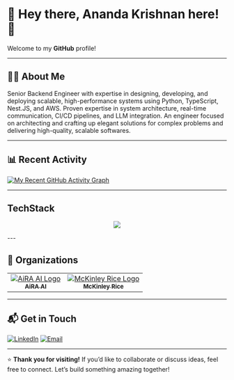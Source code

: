 # 👋 Hey there, Ananda Krishnan here! 🚀  

Welcome to my **GitHub** profile!  

---

## 👨‍💻 **About Me**  

Senior Backend Engineer with expertise in designing, developing, and deploying scalable, high-performance systems using Python, TypeScript, Nest.JS, and AWS.
Proven expertise in system architecture, real-time communication, CI/CD pipelines, and LLM integration. An engineer focused on architecting and crafting up
elegant solutions for complex problems and delivering high-quality, scalable softwares. 

---

## 📊 **Recent Activity**  

[![My Recent GitHub Activity Graph](https://github-readme-activity-graph.vercel.app/graph?username=anandakrishnan-ps&theme=react-dark&days=60&custom_title=Past%202%20Months%20Activity)](https://github.com/anandakrishnan-ps/github-readme-activity-graph)  

---
## TechStack
<p align="center">
  <a href="https://skillicons.dev">
    <img src="https://skillicons.dev/icons?i=python,typescript,javascript,fastapi,nestjs,nodejs,express,mongodb,postgres,docker,aws,jenkins,git,postman,figma,prisma,github,bash,linux,mongodb,mysql&perline=7" />
  </a>
</p>
---

## 🏢 Organizations

<table>
  <tr>
    <td align="center">
      <a href="https://www.aira-ai.com/" target="_blank">
        <img src="https://avatars.githubusercontent.com/u/212529066?s=50&v=4" alt="AiRA AI Logo"><br>
        <sub><b>AiRA AI</b></sub>
      </a>
    </td>
    <td align="center">
      <a href="https://www.mckinleyrice.com/" target="_blank">
        <img src="https://avatars.githubusercontent.com/u/44862542?s=50&v=4" alt="McKinley Rice Logo"><br>
        <sub><b>McKinley Rice</b></sub>
      </a>
    </td>
  </tr>
</table>

---

## 📬 **Get in Touch**  
[![LinkedIn](https://img.shields.io/badge/LinkedIn-0077B5?style=for-the-badge&logo=linkedin&logoColor=white)](https://linkedin.com/in/anandakrishnan-ps)  [![Email](https://img.shields.io/badge/Email-D14836?style=for-the-badge&logo=gmail&logoColor=white)](mailto:anandakrishnan2125@gmail.com)  

---

⭐ **Thank you for visiting!** If you’d like to collaborate or discuss ideas, feel free to connect. Let’s build something amazing together!  
